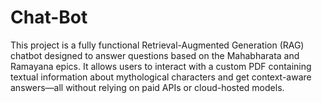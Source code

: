 # Chat-Bot
This project is a fully functional Retrieval-Augmented Generation (RAG) chatbot designed to answer questions based on the Mahabharata and Ramayana epics. It allows users to interact with a custom PDF containing textual information about mythological characters and get context-aware answers—all without relying on paid APIs or cloud-hosted models.
